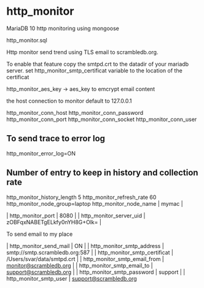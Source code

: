 http_monitor
============

MariaDB 10 http monitoring using mongoose

http_monitor.sql

Http monitor send trend using TLS email to scrambledb.org.  

To enable that feature copy the smtpd.crt to the datadir of your mariadb server. 
set http_monitor_smtp_certificat variable to the location of the certificat 

http_monitor_aes_key  -> aes_key to emcrypt email content                                                   

the host connection to monitor default to 127.0.0.1

http_monitor_conn_host
http_monitor_conn_password 
http_monitor_conn_port
http_monitor_conn_socket
http_monitor_conn_user

To send trace to error log
--------------------------  
http_monitor_error_log=ON   

Number of entry to keep in history and collection rate
------------------------------------------------------
http_monitor_history_length 5
http_monitor_refresh_rate  60
http_monitor_node_group=laptop 
http_monitor_node_name       | mymac                                                           |

| http_monitor_port            | 8080                                                            |
| http_monitor_server_uid      | zOBFqxNABETgELkfy0nYH8G+Olk=                                    |


To send email to my place 


| http_monitor_send_mail       | ON                                                              |
| http_monitor_smtp_address    | smtp://smtp.scrambledb.org:587                                  |
| http_monitor_smtp_certificat | /Users/svar/data/smtpd.crt                                      |
| http_monitor_smtp_email_from | monitor@scrambledb.org                                          |
| http_monitor_smtp_email_to   | support@scrambledb.org                                          |
| http_monitor_smtp_password   | support                                                         |
| http_monitor_smtp_user       | support@scrambledb.org             
 
